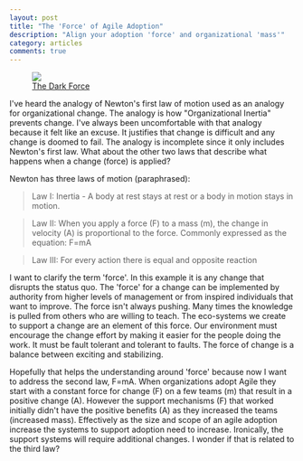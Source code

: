 ```yaml
---
layout: post
title: "The 'Force' of Agile Adoption"
description: "Align your adoption 'force' and organizational 'mass'"
category: articles
comments: true
---
```

<figure>
	<a href="http://www.flickr.com/photos/mac_filko/5109844753/in/photolist-8MxhPB-8VZQ3e-cmFieC-bQdHjB-84toZq-89zQBj-8y7nsY-7U2jZB-7ypXGN-eGLt8k-cmbasE-dnWCns-aALUA1-aAJ7z2-dpxfGm-a6LaNH-a7Kz71-cw69s3-b2UT6p-dm7rWc-drZZTA-7A47Nd-coT5To-crEka5-dqqrNr-dnWwLM-933pKy-dnWCqY-dnWwS4-dnWwHi-fDC4tn-fDtMi9-fDpmvJ/"><img src="http://farm2.staticflickr.com/1376/5109844753_f18d3c7286_b_d.jpg"></a>
	<figcaption><a href="http://www.flickr.com/photos/mac_filko/5109844753/in/photolist-8MxhPB-8VZQ3e-cmFieC-bQdHjB-84toZq-89zQBj-8y7nsY-7U2jZB-7ypXGN-eGLt8k-cmbasE-dnWCns-aALUA1-aAJ7z2-dpxfGm-a6LaNH-a7Kz71-cw69s3-b2UT6p-dm7rWc-drZZTA-7A47Nd-coT5To-crEka5-dqqrNr-dnWwLM-933pKy-dnWCqY-dnWwS4-dnWwHi-fDC4tn-fDtMi9-fDpmvJ/" title="The
Dark Force">The Dark Force</a>
  </figcaption>
</figure>

I've heard the analogy of Newton's first law of motion used as an
analogy for organizational change. The analogy is how "Organizational
Inertia" prevents change. I've always been uncomfortable with that
analogy because it felt like an excuse. It justifies that change is
difficult and any change is doomed to fail. The analogy is incomplete since it only includes Newton's first
law. What about the other two laws that describe what happens when a
change (force) is applied?

Newton has three laws of motion (paraphrased):
> Law I: Inertia - A body at rest stays at rest or a body in motion stays in motion.

> Law II: When you apply a force (F) to a mass (m), the change in velocity (A) is proportional to the force. Commonly expressed as the equation: F=mA

> Law III: For every action there is equal and opposite reaction

I want to clarify the term 'force'. In this example it is any change
that disrupts the status quo. The 'force' for a change can be
implemented by authority from higher levels of management or from
inspired individuals that want to improve. The force isn't always pushing. Many times the knowledge is
pulled from others who are willing to teach. The eco-systems we create to support a change are an element of this force.
Our environment must encourage the change effort by making it easier for the
people doing the work. It must be fault tolerant and tolerant to faults.
The force of change is a balance between exciting and stabilizing.

Hopefully that helps the understanding around 'force' because now I want
to address the second law, F=mA. When organizations
adopt Agile they start with a constant force for change (F) on a few
teams (m) that result in a positive change (A). However the support
mechanisms (F) that worked initially didn't have the positive
benefits (A) as they increased the teams (increased mass). Effectively
as the size and scope of an agile adoption increase the systems to
support adoption need to increase. Ironically, the support systems will
require additional changes. I wonder if that is related to the third law? 
